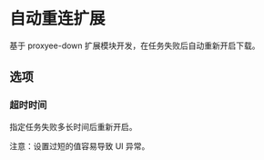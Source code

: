 # 自动重连扩展

基于 proxyee-down 扩展模块开发，在任务失败后自动重新开启下载。

## 选项

### 超时时间

指定任务失败多长时间后重新开启。

注意：设置过短的值容易导致 UI 异常。
